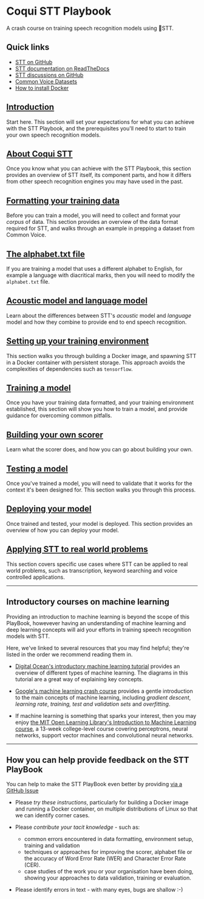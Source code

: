 # Coqui STT Playbook

A crash course on training speech recognition models using 🐸STT.

## Quick links

* [STT on GitHub](https://github.com/coqui-ai/STT)
* [STT documentation on ReadTheDocs](https://stt.readthedocs.io/en/latest/)
* [STT discussions on GitHub](https://github.com/coqui-ai/STT/discussions)
* [Common Voice Datasets](https://commonvoice.mozilla.org/en/datasets)
* [How to install Docker](https://docs.docker.com/engine/install/)

## [Introduction](INTRO.md)

Start here. This section will set your expectations for what you can achieve with the STT Playbook, and the prerequisites you'll need to start to train your own speech recognition models.

## [About Coqui STT](ABOUT.md)

Once you know what you can achieve with the STT Playbook, this section provides an overview of STT itself, its component parts, and how it differs from other speech recognition engines you may have used in the past.

## [Formatting your training data](DATA_FORMATTING.md)

Before you can train a model, you will need to collect and format your _corpus_ of data. This section provides an overview of the data format required for STT, and walks through an example in prepping a dataset from Common Voice.

## [The alphabet.txt file](ALPHABET.md)

If you are training a model that uses a different alphabet to English, for example a language with diacritical marks, then you will need to modify the `alphabet.txt` file.

## [Acoustic model and language model](AM_vs_LM.md)

Learn about the differences between STT's _acoustic_ model and _language_ model and how they combine to provide end to end speech recognition.

## [Setting up your training environment](ENVIRONMENT.md)

This section walks you through building a Docker image, and spawning STT in a Docker container with persistent storage. This approach avoids the complexities of dependencies such as `tensorflow`.

## [Training a model](TRAINING.md)

Once you have your training data formatted, and your training environment established, this section will show you how to train a model, and provide guidance for overcoming common pitfalls.

## [Building your own scorer](SCORER.md)

Learn what the scorer does, and how you can go about building your own.

## [Testing a model](TESTING.md)

Once you've trained a model, you will need to validate that it works for the context it's been designed for. This section walks you through this process.

## [Deploying your model](DEPLOYMENT.md)

Once trained and tested, your model is deployed. This section provides an overview of how you can deploy your model.

## [Applying STT to real world problems](EXAMPLES.md)

This section covers specific use cases where STT can be applied to real world problems, such as transcription, keyword searching and voice controlled applications.

---

## Introductory courses on machine learning

Providing an introduction to machine learning is beyond the scope of this PlayBook, howevever having an understanding of machine learning and deep learning concepts will aid your efforts in training speech recognition models with STT.

Here, we've linked to several resources that you may find helpful; they're listed in the order we recommend reading them in.

* [Digital Ocean's introductory machine learning tutorial](https://www.digitalocean.com/community/tutorials/an-introduction-to-machine-learning) provides an overview of different types of machine learning. The diagrams in this tutorial are a great way of explaining key concepts.

* [Google's machine learning crash course](https://developers.google.com/machine-learning/crash-course/ml-intro) provides a gentle introduction to the main concepts of machine learning, including _gradient descent_, _learning rate_, _training, test and validation sets_ and _overfitting_.

* If machine learning is something that sparks your interest, then you may enjoy [the MIT Open Learning Library's Introduction to Machine Learning course](https://openlearninglibrary.mit.edu/courses/course-v1:MITx+6.036+1T2019/course/), a 13-week college-level course covering perceptrons, neural networks, support vector machines and convolutional neural networks.

---

## How you can help provide feedback on the STT PlayBook

You can help to make the STT PlayBook even better by providing [via a GitHub Issue](https://github.com/coqui-ai/STT-playbook/issues)

* Please _try these instructions_, particularly for building a Docker image and running a Docker container, on multiple distributions of Linux so that we can identify corner cases.

* Please _contribute your tacit knowledge_ - such as:
  - common errors encountered in data formatting, environment setup, training and validation
  - techniques or approaches for improving the scorer, alphabet file or the accuracy of Word Error Rate (WER) and Character Error Rate (CER).
  - case studies of the work you or your organisation have been doing, showing your approaches to data validation, training or evaluation.

* Please identify errors in text - with many eyes, bugs are shallow :-)
